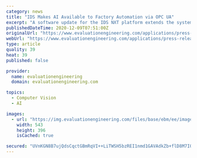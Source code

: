```yaml
---
category: news
title: "IDS Makes AI Available to Factory Automation via OPC UA"
excerpt: "A software update for the IDS NXT platform extends the system's AI capabilities to include object detection, and offers turnkey solutions with vision apps."
publishedDateTime: 2020-12-09T07:51:00Z
originalUrl: "https://www.evaluationengineering.com/applications/press-release/21165803/ids-imaging-development-systems-ids-makes-ai-available-to-factory-automation-via-opc-ua"
webUrl: "https://www.evaluationengineering.com/applications/press-release/21165803/ids-imaging-development-systems-ids-makes-ai-available-to-factory-automation-via-opc-ua"
type: article
quality: 39
heat: 39
published: false

provider:
  name: evaluationengineering
  domain: evaluationengineering.com

topics:
  - Computer Vision
  - AI

images:
  - url: "https://img.evaluationengineering.com/files/base/ebm/ee/image/2020/12/ai_cam.5fd0814e07927.png?auto=format&fit=max&w=1200"
    width: 543
    height: 396
    isCached: true

secured: "UVnKGN8B7ujQdsCqctGBmRqVI++LiTWSH5bzREI1nmd1GAVAdkZb+flD8M7IO2ymeOt3OE+mSEOThmtWOMoU1fe6k8HpA9c9hbe5lJzmIcrkw/BO7OED+E2ut4pK0GdNa7PPxiHEhCnO/wuRl7bnnGmy8bQafyHIU55FahDKYqjT1G/Dv9aCG1nTDUys220VCREwTTMZZ+mMPS1gQ/2ZQOKRF9QitkWs6mOXerZ1jk/Vy9xnOzQv1w2cD5a4dNyI2mZf4XtFv9g8+YE5us2/um6CgmfoIzbCV5EzfnXKFlWKK+0hGxuzQ5uLmII9UDQB6fLIIeHiYUXKQAZfLZipw5Wut8AhSL5jUhHzBt1fEOU=;5XSKrktyWs6lPyFfcw3pAQ=="
---
```


